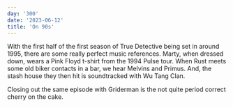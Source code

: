 ```yaml
---
day: '300'
date: '2023-06-12'
title: 'On 90s'
---
```


With the first half of the first season of True Detective being set in around 1995, there are some really perfect music references. Marty, when dressed down, wears a Pink Floyd t-shirt from the 1994 Pulse tour. When Rust meets some old biker contacts in a bar, we hear Melvins and Primus. And, the stash house they then hit is soundtracked with Wu Tang Clan.

Closing out the same episode with Griderman is the not quite period correct cherry on the cake.
